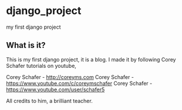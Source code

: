 # django_project
my first django project


## What is it?
This is my first django project, it is a blog. I made it by following  Corey Schafer tutorials on youtube, 

Corey Schafer - http://coreyms.com
Corey Schafer - https://www.youtube.com/c/coreymschafer
Corey Schafer -https://www.youtube.com/user/schafer5

All credits to him, a brilliant teacher.
